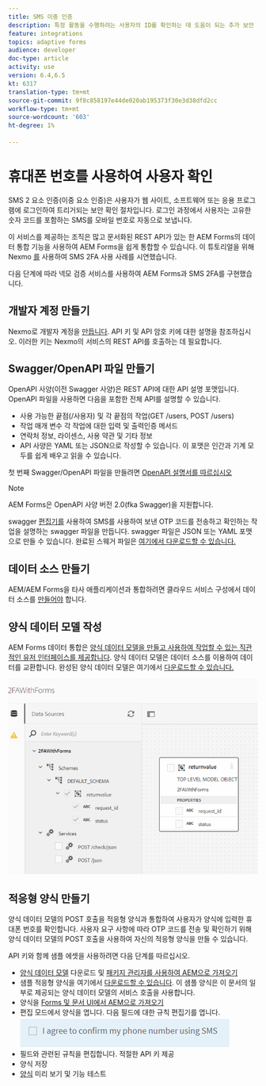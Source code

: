 ```yaml
---
title: SMS 이중 인증
description: 특정 활동을 수행하려는 사용자의 ID를 확인하는 데 도움이 되는 추가 보안 레이어 추가
feature: integrations
topics: adaptive forms
audience: developer
doc-type: article
activity: use
version: 6.4,6.5
kt: 6317
translation-type: tm+mt
source-git-commit: 9f8c858197e44de020ab195373f30e3d38dfd2cc
workflow-type: tm+mt
source-wordcount: '603'
ht-degree: 1%

---
```




# 휴대폰 번호를 사용하여 사용자 확인

SMS 2 요소 인증(이중 요소 인증)은 사용자가 웹 사이트, 소프트웨어 또는 응용 프로그램에 로그인하여 트리거되는 보안 확인 절차입니다. 로그인 과정에서 사용자는 고유한 숫자 코드를 포함하는 SMS를 모바일 번호로 자동으로 보냅니다.

이 서비스를 제공하는 조직은 많고 문서화된 REST API가 있는 한 AEM Forms의 데이터 통합 기능을 사용하여 AEM Forms을 쉽게 통합할 수 있습니다. 이 튜토리얼을 위해 Nexmo [를](https://developer.nexmo.com/verify/overview) 사용하여 SMS 2FA 사용 사례를 시연했습니다.

다음 단계에 따라 넥모 검증 서비스를 사용하여 AEM Forms과 SMS 2FA를 구현했습니다.

## 개발자 계정 만들기

Nexmo로 개발자 계정을 [만듭니다](https://dashboard.nexmo.com/sign-in). API 키 및 API 암호 키에 대한 설명을 참조하십시오. 이러한 키는 Nexmo의 서비스의 REST API를 호출하는 데 필요합니다.

## Swagger/OpenAPI 파일 만들기

OpenAPI 사양(이전 Swagger 사양)은 REST API에 대한 API 설명 포맷입니다. OpenAPI 파일을 사용하면 다음을 포함한 전체 API를 설명할 수 있습니다.

* 사용 가능한 끝점(/사용자) 및 각 끝점의 작업(GET /users, POST /users)
* 작업 매개 변수 각 작업에 대한 입력 및 출력인증 메서드
* 연락처 정보, 라이센스, 사용 약관 및 기타 정보
* API 사양은 YAML 또는 JSON으로 작성할 수 있습니다. 이 포맷은 인간과 기계 모두를 쉽게 배우고 읽을 수 있습니다.

첫 번째 Swagger/OpenAPI 파일을 만들려면 [OpenAPI 설명서를 따르십시오](https://swagger.io/docs/specification/2-0/basic-structure/)

>[!NOTE]
> AEM Forms은 OpenAPI 사양 버전 2.0(fka Swagger)을 지원합니다.

swagger [편집기를](https://editor.swagger.io/) 사용하여 SMS를 사용하여 보낸 OTP 코드를 전송하고 확인하는 작업을 설명하는 swagger 파일을 만듭니다. swagger 파일은 JSON 또는 YAML 포맷으로 만들 수 있습니다. 완료된 스웨거 파일은 [여기에서 다운로드할 수 있습니다.](assets/two-factore-authentication-swagger.zip)

## 데이터 소스 만들기

AEM/AEM Forms을 타사 애플리케이션과 통합하려면 클라우드 서비스 구성에서 데이터 소스를 [만들어야](https://docs.adobe.com/content/help/en/experience-manager-learn/forms/ic-web-channel-tutorial/parttwo.html) 합니다.

## 양식 데이터 모델 작성

AEM Forms 데이터 통합은 [양식 데이터 모델을 만들고 사용하여 작업할 수 있는 직관적인 유저 인터페이스를 제공합니다](https://docs.adobe.com/content/help/en/experience-manager-65/forms/form-data-model/create-form-data-models.html). 양식 데이터 모델은 데이터 소스를 이용하여 데이터를 교환합니다.
완성된 양식 데이터 모델은 여기에서 [다운로드할 수 있습니다.](assets/sms-2fa-fdm.zip)

![fdm](assets/2FA-fdm.PNG)

## 적응형 양식 만들기

양식 데이터 모델의 POST 호출을 적응형 양식과 통합하여 사용자가 양식에 입력한 휴대폰 번호를 확인합니다. 사용자 요구 사항에 따라 OTP 코드를 전송 및 확인하기 위해 양식 데이터 모델의 POST 호출을 사용하여 자신의 적응형 양식을 만들 수 있습니다.

API 키와 함께 샘플 에셋을 사용하려면 다음 단계를 따르십시오.

* [양식 데이터 모델](assets/sms-2fa-fdm.zip) 다운로드 및 [패키지 관리자를 사용하여 AEM으로 가져오기](http://localhost:4502/crx/packmgr/index.jsp)
* 샘플 적응형 양식을 여기에서 [다운로드할 수 있습니다](assets/sms-2fa-verification-af.zip). 이 샘플 양식은 이 문서의 일부로 제공되는 양식 데이터 모델의 서비스 호출을 사용합니다.
* 양식을 [Forms 및 문서 UI에서 AEM으로 가져오기](http://localhost:4502/aem/forms.html/content/dam/formsanddocuments)
* 편집 모드에서 양식을 엽니다. 다음 필드에 대한 규칙 편집기를 엽니다.
   ![sms-send](assets/check-sms.PNG)
* 필드와 관련된 규칙을 편집합니다. 적절한 API 키 제공
* 양식 저장
* [양식](http://localhost:4502/content/dam/formsanddocuments/sms-2fa-verification/jcr:content?wcmmode=disabled) 미리 보기 및 기능 테스트


